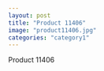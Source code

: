 ```yaml
---
layout: post
title: "Product 11406"
image: "product11406.jpg"
categories: "category1"
---
```

Product 11406
